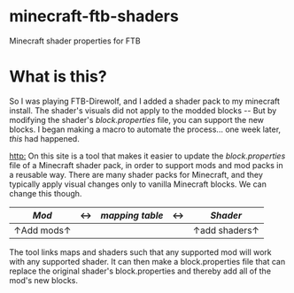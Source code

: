 # minecraft-ftb-shaders
Minecraft shader properties for FTB

# What is this? 
So I was playing FTB-Direwolf, and I added a shader pack to my minecraft install. The shader's visuals did not apply to the modded blocks -- But by modifying the shader's *block.properties* file, you can support the new blocks. I began making a macro to automate the process... one week later, *this* had happened.

[http:](https://mariejuku.github.io/minecraft-ftb-shaders/)
On this site is a tool that makes it easier to update the *block.properties* file of a Minecraft shader pack, in order to support mods and mod packs in a reusable way.
There are many shader packs for Minecraft, and they typically apply visual changes only to vanilla Minecraft blocks. We can change this though.

| *Mod* |↔| *mapping table* |↔| *Shader*|
|--|--|--|--|--|
| ↑Add mods↑ | | | | ↑add shaders↑ |

The tool links maps and shaders such that any supported mod will work with any supported shader.
It can then make a block.properties file that can replace the original shader's block.properties and thereby add all of the mod's new blocks.

